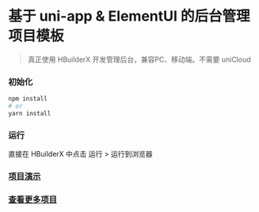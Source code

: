 # 基于 uni-app & ElementUI 的后台管理项目模板

> 真正使用 HBuilderX 开发管理后台，兼容PC、移动端。不需要 uniCloud

### 初始化

```bash
npm install
# or
yarn install
```

### 运行

直接在 HBuilderX 中点击 运行 > 运行到浏览器

### [项目演示](https://admin.cloud.undsky.com/)

### [查看更多项目](https://www.undsky.com)
